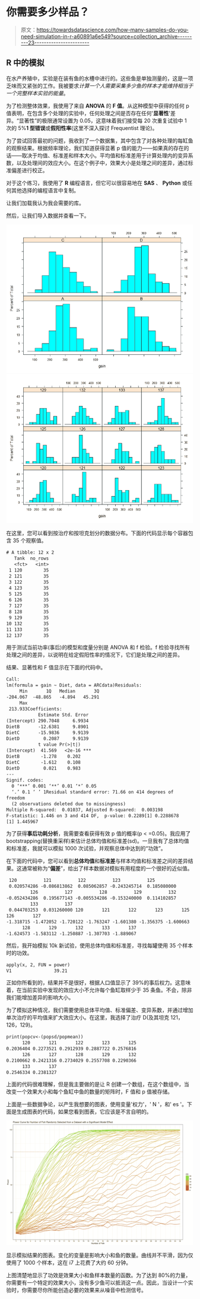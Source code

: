 # 你需要多少样品？

> 原文：<https://towardsdatascience.com/how-many-samples-do-you-need-simulation-in-r-a60891a6e549?source=collection_archive---------23----------------------->

## R 中的模拟

在水产养殖中，实验是在装有鱼的水槽中进行的。这些鱼是单独测量的，这是一项乏味而又紧张的工作。我被要求*计算一个人需要采集多少鱼的样本才能维持相当于一个完整样本实验的能量*。

为了检测整体效果，我使用了来自 **ANOVA** 的 **F 值**。从这种模型中获得的任何 p 值表明，在包含多个处理的实验中，任何处理之间是否存在任何'**显著性**'差异。“显著性”的极限通常设置为 0.05，这意味着我们接受每 20 次重复试验中 1 次的 5%**1 型错误**或**假阳性率**(这里不深入探讨 Frequentist 理论)。

为了尝试回答最初的问题，我收到了一个数据集，其中包含了对各种处理的每缸鱼的观察结果。根据频率理论，我们知道获得显著 p 值的能力——如果真的存在的话——取决于均值、标准差和样本大小。平均值和标准差用于计算处理内的变异系数，以及处理间的效应大小。在这个例子中，效果大小是处理之间的差异，通过标准偏差进行校正。

对于这个练习，我使用了 **R** 编程语言，但它可以很容易地在 **SAS** 、 **Python** 或任何其他选择的编程语言中复制。

让我们加载我认为我会需要的库。

然后，让我们导入数据并查看一下。

![](img/95664c0d5d6b3cc8790e0884426dcacd.png)![](img/b55758f8125d2bffbdf795fbb9df7cee.png)

在这里，您可以看到按治疗和按坦克划分的数据分布。下面的代码显示每个容器包含 35 个观察值。

```
# A tibble: 12 x 2
   Tank  no_rows
   <fct>   <int>
 1 120        35
 2 121        35
 3 122        35
 4 123        35
 5 125        35
 6 126        35
 7 127        35
 8 128        35
 9 129        35
10 132        35
11 133        35
12 137        35
```

用于测试当前功率(事后)的模型和度量分别是 ANOVA 和 f 检验。f 检验寻找所有处理之间的差异，以说明在给定假阳性率的情况下，它们是处理之间的差异。

结果、显著性和 F 值显示在下面的代码中。

```
Call:
lm(formula = gain ~ Diet, data = ARCdata)Residuals:
     Min       1Q   Median       3Q 
-204.067  -48.865   -4.894   45.291 
     Max 
 213.933Coefficients:
            Estimate Std. Error
(Intercept) 290.7048     6.9934
DietB       -12.6381     9.8901
DietC       -15.9836     9.9139
DietD         0.2087     9.9139
            t value Pr(>|t|)    
(Intercept)  41.569   <2e-16 ***
DietB        -1.278    0.202    
DietC        -1.612    0.108    
DietD         0.021    0.983    
---
Signif. codes:  
  0 ‘***’ 0.001 ‘**’ 0.01 ‘*’ 0.05
  ‘.’ 0.1 ‘ ’ 1Residual standard error: 71.66 on 414 degrees of freedom
  (2 observations deleted due to missingness)
Multiple R-squared:  0.01037, Adjusted R-squared:  0.003198 
F-statistic: 1.446 on 3 and 414 DF,  p-value: 0.2289[1] 0.2288678
[1] 1.445967
```

为了获得**事后功耗分析**，我需要查看获得有效 p 值的概率(p < =0.05)。我应用了 bootstrapping(替换重采样)来估计总体均值和标准差(sd)。一旦我有了总体均值和标准差，我就可以模拟 1000 次试验，并观察总体中达到的“功效”。

在下面的代码中，您可以看到**总体均值**和**标准差**与样本均值和标准差之间的差异结果。这通常被称为“**偏差**”，给出了样本数据对模拟有用程度的一个很好的近似值。

```
 120          121          122          123          125 
 0.020574286 -0.086813862  0.085062857 -0.243245714  0.185080000 
         126          127          128          129          132 
-0.052434286  0.195677143 -0.005534286 -0.153240000  0.114102857 
         133          137 
 0.044703253  0.031260000 120       121       122       123       125       126       127 
-1.318715 -1.472052 -1.720122 -1.763247 -1.601380 -1.356375 -1.600663 
      128       129       132       133       137 
-1.624573 -1.583112 -1.250887 -1.307703 -1.889067
```

然后，我开始模拟 10k 新试验，使用总体均值和标准差，寻找每罐使用 35 个样本时的功效。

```
apply(x, 2, FUN = power)
V1                39.21
```

正如你所看到的，结果并不是很好，根据人口值显示了 39%的事后权力。这意味着，在当前实验中发现的效应大小不允许每个鱼缸取样少于 35 条鱼。不会，除非我们能增加差异的影响大小。

为了模拟这种情况，我们需要使用总体平均值、标准偏差、变异系数，并通过增加单次治疗的平均值来扩大效应大小。在这里，我选择了治疗 D(及其坦克 121，126，129)。

```
print(popcv<-(popsd/popmean))
      120       121       122       123       125 
0.2036404 0.2273521 0.2912939 0.2887722 0.2576816 
      126       127       128       129       132 
0.2100662 0.2421316 0.2734029 0.2557708 0.2290366 
      133       137 
0.2546334 0.2381327
```

上面的代码很难理解，但是我主要做的是让 R 创建一个数组，在这个数组中，当改变一个效果大小和每个鱼缸中鱼的数量的矩阵时，F 值和 p 值被存储。

上面是一些数据争论，以产生我想要的图表，使用变量'权力'，' N '，和' es '。下面是生成图表的代码，如果您看到图表，它应该是不言自明的。

![](img/d8b18299574fd93976b1471b1e0c68f3.png)

显示模拟结果的图表。变化的变量是影响大小和鱼的数量。曲线并不平滑，因为仅使用了 1000 个样本，这在 i7 上花费了大约 60 分钟。

上图清楚地显示了功效是效果大小和鱼样本数量的函数。为了达到 80%的力量，你需要有一个特定的效果大小，没有多少鱼可以抵消这一点。因此，当设计一个实验时，你需要尽你所能创造必要的效果来从噪音中检测信号。